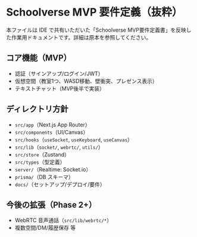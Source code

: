 # Schoolverse MVP 要件定義（抜粋）

本ファイルは IDE で共有いただいた「Schoolverse MVP要件定義書」を反映した作業用ドキュメントです。詳細は原本を参照してください。

## コア機能（MVP）
- 認証（サインアップ/ログイン/JWT）
- 仮想空間（教室1つ、WASD移動、壁衝突、プレゼンス表示）
- テキストチャット（MVP後半で実装）

## ディレクトリ方針
- `src/app`（Next.js App Router）
- `src/components`（UI/Canvas）
- `src/hooks`（`useSocket`, `useKeyboard`, `useCanvas`）
- `src/lib`（`socket/`, `webrtc/`, `utils/`）
- `src/store`（Zustand）
- `src/types`（型定義）
- `server/`（Realtime: Socket.io）
- `prisma/`（DB スキーマ）
- `docs/`（セットアップ/デプロイ/要件）

## 今後の拡張（Phase 2+）
- WebRTC 音声通話（`src/lib/webrtc/*`）
- 複数空間/DM/履歴保存 等
